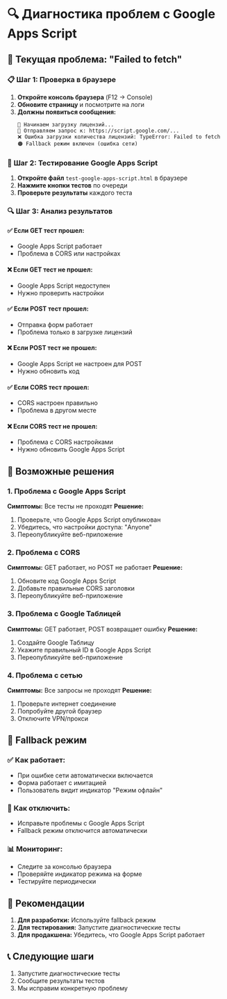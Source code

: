 # 🔍 Диагностика проблем с Google Apps Script

## 🚨 **Текущая проблема: "Failed to fetch"**

### 📋 **Шаг 1: Проверка в браузере**

1. **Откройте консоль браузера** (F12 → Console)
2. **Обновите страницу** и посмотрите на логи
3. **Должны появиться сообщения:**
   ```
   🔄 Начинаем загрузку лицензий...
   📡 Отправляем запрос к: https://script.google.com/...
   ❌ Ошибка загрузки количества лицензий: TypeError: Failed to fetch
   🟠 Fallback режим включен (ошибка сети)
   ```

### 🧪 **Шаг 2: Тестирование Google Apps Script**

1. **Откройте файл** `test-google-apps-script.html` в браузере
2. **Нажмите кнопки тестов** по очереди
3. **Проверьте результаты** каждого теста

### 🔍 **Шаг 3: Анализ результатов**

#### ✅ **Если GET тест прошел:**
- Google Apps Script работает
- Проблема в CORS или настройках

#### ❌ **Если GET тест не прошел:**
- Google Apps Script недоступен
- Нужно проверить настройки

#### ✅ **Если POST тест прошел:**
- Отправка форм работает
- Проблема только в загрузке лицензий

#### ❌ **Если POST тест не прошел:**
- Google Apps Script не настроен для POST
- Нужно обновить код

#### ✅ **Если CORS тест прошел:**
- CORS настроен правильно
- Проблема в другом месте

#### ❌ **Если CORS тест не прошел:**
- Проблема с CORS настройками
- Нужно обновить Google Apps Script

## 🔧 **Возможные решения**

### 1. **Проблема с Google Apps Script**

**Симптомы:** Все тесты не проходят
**Решение:**
1. Проверьте, что Google Apps Script опубликован
2. Убедитесь, что настройки доступа: "Anyone"
3. Переопубликуйте веб-приложение

### 2. **Проблема с CORS**

**Симптомы:** GET работает, но POST не работает
**Решение:**
1. Обновите код Google Apps Script
2. Добавьте правильные CORS заголовки
3. Переопубликуйте веб-приложение

### 3. **Проблема с Google Таблицей**

**Симптомы:** GET работает, POST возвращает ошибку
**Решение:**
1. Создайте Google Таблицу
2. Укажите правильный ID в Google Apps Script
3. Переопубликуйте веб-приложение

### 4. **Проблема с сетью**

**Симптомы:** Все запросы не проходят
**Решение:**
1. Проверьте интернет соединение
2. Попробуйте другой браузер
3. Отключите VPN/прокси

## 🎯 **Fallback режим**

### ✅ **Как работает:**
- При ошибке сети автоматически включается
- Форма работает с имитацией
- Пользователь видит индикатор "Режим офлайн"

### 🔄 **Как отключить:**
- Исправьте проблемы с Google Apps Script
- Fallback режим отключится автоматически

### 📊 **Мониторинг:**
- Следите за консолью браузера
- Проверяйте индикатор режима на форме
- Тестируйте периодически

## 🚀 **Рекомендации**

1. **Для разработки:** Используйте fallback режим
2. **Для тестирования:** Запустите диагностические тесты
3. **Для продакшена:** Убедитесь, что Google Apps Script работает

## 📞 **Следующие шаги**

1. Запустите диагностические тесты
2. Сообщите результаты тестов
3. Мы исправим конкретную проблему
